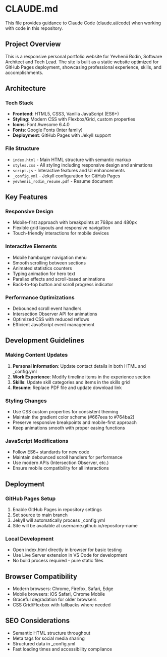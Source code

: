 # CLAUDE.md

This file provides guidance to Claude Code (claude.ai/code) when working with code in this repository.

## Project Overview

This is a responsive personal portfolio website for Yevhenii Rodin, Software Architect and Tech Lead. The site is built as a static website optimized for GitHub Pages deployment, showcasing professional experience, skills, and accomplishments.

## Architecture

### Tech Stack
- **Frontend**: HTML5, CSS3, Vanilla JavaScript (ES6+)
- **Styling**: Modern CSS with Flexbox/Grid, custom properties
- **Icons**: Font Awesome 6.4.0
- **Fonts**: Google Fonts (Inter family)
- **Deployment**: GitHub Pages with Jekyll support

### File Structure
- `index.html` - Main HTML structure with semantic markup
- `styles.css` - All styling including responsive design and animations
- `script.js` - Interactive features and UI enhancements
- `_config.yml` - Jekyll configuration for GitHub Pages
- `yevhenii_rodin_resume.pdf` - Resume document

## Key Features

### Responsive Design
- Mobile-first approach with breakpoints at 768px and 480px
- Flexible grid layouts and responsive navigation
- Touch-friendly interactions for mobile devices

### Interactive Elements
- Mobile hamburger navigation menu
- Smooth scrolling between sections
- Animated statistics counters
- Typing animation for hero text
- Parallax effects and scroll-based animations
- Back-to-top button and scroll progress indicator

### Performance Optimizations
- Debounced scroll event handlers
- Intersection Observer API for animations
- Optimized CSS with reduced reflows
- Efficient JavaScript event management

## Development Guidelines

### Making Content Updates
1. **Personal Information**: Update contact details in both HTML and _config.yml
2. **Work Experience**: Modify timeline items in the experience section
3. **Skills**: Update skill categories and items in the skills grid
4. **Resume**: Replace PDF file and update download link

### Styling Changes
- Use CSS custom properties for consistent theming
- Maintain the gradient color scheme (#667eea to #764ba2)
- Preserve responsive breakpoints and mobile-first approach
- Keep animations smooth with proper easing functions

### JavaScript Modifications
- Follow ES6+ standards for new code
- Maintain debounced scroll handlers for performance
- Use modern APIs (Intersection Observer, etc.)
- Ensure mobile compatibility for all interactions

## Deployment

### GitHub Pages Setup
1. Enable GitHub Pages in repository settings
2. Set source to main branch
3. Jekyll will automatically process _config.yml
4. Site will be available at username.github.io/repository-name

### Local Development
- Open index.html directly in browser for basic testing
- Use Live Server extension in VS Code for development
- No build process required - pure static files

## Browser Compatibility

- Modern browsers: Chrome, Firefox, Safari, Edge
- Mobile browsers: iOS Safari, Chrome Mobile
- Graceful degradation for older browsers
- CSS Grid/Flexbox with fallbacks where needed

## SEO Considerations

- Semantic HTML structure throughout
- Meta tags for social media sharing
- Structured data in _config.yml
- Fast loading times and accessibility compliance
